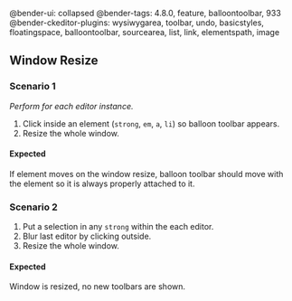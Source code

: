 @bender-ui: collapsed
@bender-tags: 4.8.0, feature, balloontoolbar, 933
@bender-ckeditor-plugins: wysiwygarea, toolbar, undo, basicstyles, floatingspace, balloontoolbar, sourcearea, list, link, elementspath, image

## Window Resize

### Scenario 1

_Perform for each editor instance._

1. Click inside an element (`strong`, `em`, `a`, `li`) so balloon toolbar appears.
1. Resize the whole window.

#### Expected

If element moves on the window resize, balloon toolbar should move with the element so it is always properly attached to it.

### Scenario 2

1. Put a selection in any `strong` within the each editor.
1. Blur last editor by clicking outside.
1. Resize the whole window.

#### Expected

Window is resized, no new toolbars are shown.

